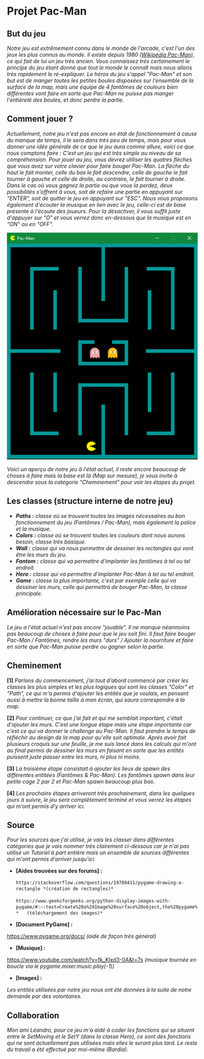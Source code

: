 # Projet Pac-Man

## But du jeu
*Notre jeu est extrêmement connu dans le monde de l'arcade, c'est l'un des jeux les plus connus au monde. Il existe depuis 1980 ([Wikipédia Pac-Man](https://fr.wikipedia.org/wiki/Pac-Man)), ce qui fait de lui un jeu très ancien. Vous connaissez très certainement le principe du jeu étant donné que tout le monde le connaît mais nous allons très rapidement le ré-expliquer. Le héros du jeu s'appel "Pac-Man" et son but est de manger toutes les petites boules disposées sur l'ensemble de la surface de la map, mais une équipe de 4 fantômes de couleurs bien différentes vont faire en sorte que Pac-Man ne puisse pas manger l'entièreté des boules, et donc perdre la partie.*

## Comment jouer ?
*Actuellement, notre jeu n'est pas encore en état de fonctionnement à cause du manque de temps, il le sera dans très peu de temps, mais pour vous donner une idée générale de ce que le jeu aura comme allure, voici ce que nous comptons faire : C'est un jeu qui est très simple au niveau de sa compréhension. Pour jouer au jeu, vous devrez utiliser les quatres flèches que vous avez sur votre clavier pour faire bouger Pac-Man. La flèche du haut le fait monter, celle du bas le fait descendre, celle de gauche le fait tourner à gauche et celle de droite, au contraire, le fait tourner à droite. Dans le cas où vous gagnez la partie ou que vous la perdez, deux possibilités s'offrent à vous, soit de refaire une partie en appuyant sur "ENTER", soit de quitter le jeu en appuyant sur "ESC". Nous vous proposons également d'écouter la musique en lien avec le jeu, celle-ci est de base présente à l'écoute des joueurs. Pour la désactiver, il vous suffit juste d'appuyer sur "O" et vous verrez donc en-dessous que la musique est en "ON" ou en "OFF".*
  
![](resources/images/apercu.png)

*Voici un aperçu de notre jeu à l'état actuel, il reste encore beaucoup de choses à faire mais la base est là (Map sur mesure), je vous invite à descendre sous la catégorie "Cheminement" pour voir les étapes du projet.*

## Les classes (structure interne de notre jeu)
* ***Paths :** classe où se trouvent toutes les images nécessaires au bon fonctionnement du jeu (Fantômes / Pac-Man), mais également la police et la musique.*
* ***Colors :** classe où se trouvent toutes les couleurs dont nous aurons besoin, classe très basique.*
* ***Wall :** classe qui va nous permettre de dessiner les rectangles qui vont être les murs du jeu.*
* ***Fantom :*** *classe qui va permettre d'implanter les fantômes à tel ou tel endroit.*
* ***Hero :*** *classe qui va permettre d'implanter Pac-Man à tel ou tel endroit.*
* ***Game :*** *classe la plus importante, c'est par exemple celle qui va dessiner les murs, celle qui permettra de bouger Pac-Man, la classe principale.*

## Amélioration nécessaire sur le Pac-Man
*Le jeu a l'état actuel n'est pas encore "jouable". Il ne manque néanmoins pas beaucoup de choses à faire pour que le jeu soit fini. Il faut faire bouger Pac-Man / Fantômes, rendre les murs "durs" / Ajouter la nourriture et faire en sorte que Pac-Man puisse perdre ou gagner selon la partie.*

## Cheminement
**[1]** *Parlons du commencement, j'ai tout d'abord commencé par créer les classes les plus simples et les plus logiques qui sont les classes "Color" et "Path", ce qui m'a permis d'ajouter les entités que je voulais, en pensant aussi à mettre la bonne taille à mon écran, qui saura correspondre à la map.*

**[2]** *Pour continuer, ce que j'ai fait et qui me semblait important, c'était d'ajouter les murs. C'est une longue étape mais une étape importante car c'est ce qui va donner le challenge au Pac-Man. Il faut prendre le temps de réfléchir au design de la map pour qu'elle soit optimale. Après avoir fait plusieurs croquis sur une feuille, je me suis lancé dans les calculs qui m'ont au final permis de dessiner les murs en faisant en sorte que les entités puissent juste passer entre les murs, ni plus ni moins.* 

**[3]** *La troisième étape consistait à ajouter les lieux de spawn des différentes entitées (Fantômes & Pac-Man). Les fantômes spawn dans leur petite cage 2 par 2 et Pac-Man spawn beaucoup plus bas.*

**[4]** *Les prochains étapes arriveront très prochainement, dans les quelques jours à suivre, le jeu sera complètement terminé et vous verrez les étapes qui m'ont permis d'y arriver ici.*

## Source 
*Pour les sources que j'ai utilisé, je vais les classer dans différentes catégories que je vais nommer très clairement ci-dessous car je n'ai pas utilisé un Tutoriel à part entière mais un ensemble de sources différentes qui m'ont permis d'arriver jusqu'ici.*
* **[Aides trouvées sur des forums] :**

      https://stackoverflow.com/questions/19780411/pygame-drawing-a-rectangle *(création de rectangles)*

      https://www.geeksforgeeks.org/python-display-images-with-pygame/#:~:text=Create%20a%20Image%20surface%20object,the%20pygame%20window%20using%20display. *   (téléchargement des images)* 
  
* **[Document PyGame] :**

https://www.pygame.org/docs/ *(aide de façon très général)*

* **[Musique] :**

https://www.youtube.com/watch?v=fk_Klxd3-0A&t=7s *(musique tournée en boucle via le pygame.mixer.music.play(-1))*

* **[Images] :**

*Les entités utilisées par notre jeu nous ont été données à la suite de notre demande par des volontaires.*

## Collaboration
*Mon ami Léandro, pour ce jeu m'a aidé à coder les fonctions qui se situent entre le SetMoving et le SetY (dans la classe Hero), ce sont des fonctions qui ne sont actuellement pas utilisées mais elles le seront plus tard. Le reste du travail a été effectué par moi-même (Bardia).*
